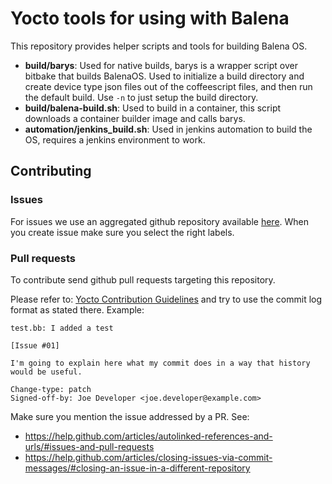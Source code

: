 # Yocto tools for using with Balena

This repository provides helper scripts and tools for building Balena OS.

* __build/barys__: Used for native builds, barys is a wrapper script over bitbake that builds BalenaOS. Used to initialize a build directory and create device type json files out of the coffeescript files, and then run the default build. Use `-n` to just setup the build directory.
* __build/balena-build.sh__: Used to build in a container, this script downloads a container builder image and calls barys.
* __automation/jenkins_build.sh__: Used in jenkins automation to build the OS, requires a jenkins environment to work.

## Contributing

### Issues

For issues we use an aggregated github repository available [here](https://github.com/balena-os/balena-os/issues). When you create issue make sure you select the right labels.

### Pull requests

To contribute send github pull requests targeting this repository.

Please refer to: [Yocto Contribution Guidelines](https://wiki.yoctoproject.org/wiki/Contribution_Guidelines#General_Information) and try to use the commit log format as stated there. Example:
```
test.bb: I added a test

[Issue #01]

I'm going to explain here what my commit does in a way that history
would be useful.

Change-type: patch
Signed-off-by: Joe Developer <joe.developer@example.com>
```

Make sure you mention the issue addressed by a PR. See:
* https://help.github.com/articles/autolinked-references-and-urls/#issues-and-pull-requests
* https://help.github.com/articles/closing-issues-via-commit-messages/#closing-an-issue-in-a-different-repository
